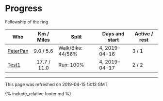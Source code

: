 
# Progress

Fellowship of the ring

| Who | Km / Miles | Split | Days and start | Active / rest |
| --- | :---: | --- | --- | --- |
| [PeterPan](users/PeterPan.md) | 9.0 / 5.6 | Walk/Bike: 44/56% | 4, 2019-04-16 | 3 / 1 |
| [Test1](users/Test1.md) | 17.7 / 11.0 | Run: 100% | 4, 2019-04-17 | 2 / 2 |

---
This page was refreshed on 2019-04-15 13:13 GMT

{% include_relative footer.md %}
